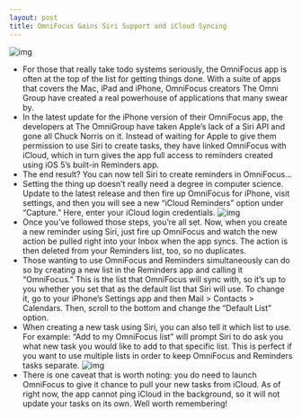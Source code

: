 ```yaml
---
layout: post
title: OmniFocus Gains Siri Support and iCloud Syncing
---
```

![img](http://media.idownloadblog.com/wp-content/uploads/2011/11/omnifocus-iphone.jpg)
* For those that really take todo systems seriously, the OmniFocus app is often at the top of the list for getting things done. With a suite of apps that covers the Mac, iPad and iPhone, OmniFocus creators The Omni Group have created a real powerhouse of applications that many swear by.
* In the latest update for the iPhone version of their OmniFocus app, the developers at The OmniGroup have taken Apple’s lack of a Siri API and gone all Chuck Norris on it. Instead of waiting for Apple to give them permission to use Siri to create tasks, they have linked OmniFocus with iCloud, which in turn gives the app full access to reminders created using iOS 5’s built-in Reminders app.
* The end result? You can now tell Siri to create reminders in OmniFocus…
* Setting the thing up doesn’t really need a degree in computer science. Update to the latest release and then fire up OmniFocus for iPhone, visit settings, and then you will see a new “iCloud Reminders” option under “Capture.” Here, enter your iCloud login credentials.
![img](http://media.idownloadblog.com/wp-content/uploads/2011/11/omnifocus-icloud.jpg)
* Once you’ve followed those steps, you’re all set. Now, when you create a new reminder using Siri, just fire up OmniFocus and watch the new action be pulled right into your Inbox when the app syncs. The action is then deleted from your Reminders list, too, so no duplicates.
* Those wanting to use OmniFocus and Reminders simultaneously can do so by creating a new list in the Reminders app and calling it “OmniFocus.” This is the list that OmniFocus will sync with, so it’s up to you whether you set that as the default list that Siri will use. To change it, go to your iPhone’s Settings app and then Mail > Contacts > Calendars. Then, scroll to the bottom and change the “Default List” option.
* When creating a new task using Siri, you can also tell it which list to use. For example: “Add to my OmniFocus list” will prompt Siri to do ask you what new task you would like to add to that specific list. This is perfect if you want to use multiple lists in order to keep OmniFocus and Reminders tasks separate.
![img](http://media.idownloadblog.com/wp-content/uploads/2011/11/icloud-settings.jpg)
* There is one caveat that is worth noting: you do need to launch OmniFocus to give it chance to pull your new tasks from iCloud. As of right now, the app cannot ping iCloud in the background, so it will not update your tasks on its own. Well worth remembering!


